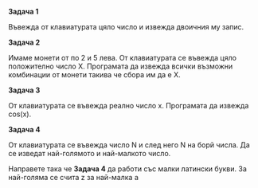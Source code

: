 <b>Задача 1</b>
<p>Въвежда от клавиатурата цяло число и извежда двоичния му запис.</p>

<b>Задача 2</b>
<p>Имаме монети от по 2 и 5 лева. От клавиатурата се въвежда цяло положително число Х. Програмата да извежда всички възможни комбинации от монети такива че сбора им да е Х.</p>

<b>Задача 3</b>
<p>От клавиатурата се въвежда реално число x. Програмата да извежда cos(x).</p>

<b>Задача 4</b>
<p>От клавиатурата се въвежда число N и след него N на борй числа. Да се изведат най-голямото и най-малкото число.</p>
<p>Направете така че <b>Задача 4</b> да работи със малки латински букви. За най-голяма се счита z за най-малка a</p>




